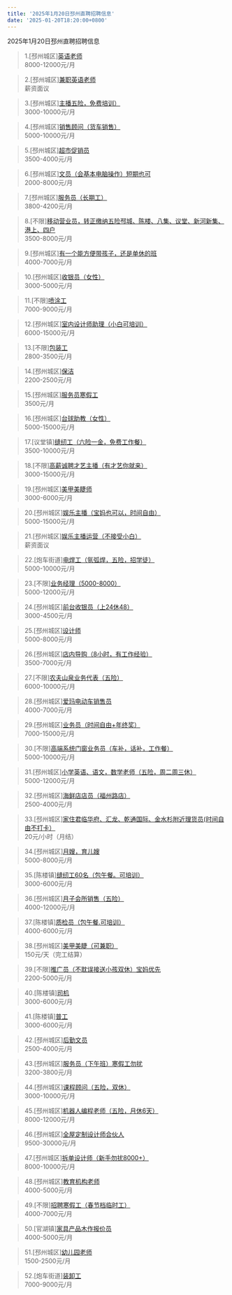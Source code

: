 ```yaml
---
title: '2025年1月20日邳州直聘招聘信息'
date: '2025-01-20T18:20:00+0800'
---
```

2025年1月20日邳州直聘招聘信息
<!--more-->
>1.[邳州城区][英语老师](https://www.pizhouzhipin.com/job/38951)<br>
>8000-12000元/月

>2.[邳州城区][兼职英语老师](https://www.pizhouzhipin.com/job/39001)<br>
>薪资面议

>3.[邳州城区][主播五险，免费培训）](https://www.pizhouzhipin.com/job/32295)<br>
>3000-10000元/月

>4.[邳州城区][销售顾问（货车销售）](https://www.pizhouzhipin.com/job/26464)<br>
>5000-10000元/月

>5.[邳州城区][超市促销员](https://www.pizhouzhipin.com/job/33049)<br>
>3500-4000元/月

>6.[邳州城区][文员（会基本电脑操作）短期也可](https://www.pizhouzhipin.com/job/24627)<br>
>2000-8000元/月

>7.[邳州城区][服务员（长期工）](https://www.pizhouzhipin.com/job/37198)<br>
>3800-4200元/月

>8.[不限][移动营业员，转正缴纳五险邳城、陈楼、八集、议堂、新河新集、港上、四户](https://www.pizhouzhipin.com/job/32896)<br>
>3500-8000元/月

>9.[邳州城区][有一个能方便带孩子，还是单休的班](https://www.pizhouzhipin.com/job/26059)<br>
>4000-7000元/月

>10.[邳州城区][收银员（女性）](https://www.pizhouzhipin.com/job/38710)<br>
>3000-5000元/月

>11.[不限][喷涂工](https://www.pizhouzhipin.com/job/15711)<br>
>7000-9000元/月

>12.[邳州城区][室内设计师助理（小白可培训）](https://www.pizhouzhipin.com/job/35224)<br>
>6000-15000元/月

>13.[不限][包装工](https://www.pizhouzhipin.com/job/22371)<br>
>2800-3500元/月

>14.[邳州城区][保洁](https://www.pizhouzhipin.com/job/38319)<br>
>2200-2500元/月

>15.[邳州城区][服务员寒假工](https://www.pizhouzhipin.com/job/37015)<br>
>3500元/月

>16.[邳州城区][台球助教（女性）](https://www.pizhouzhipin.com/job/38709)<br>
>5000-15000元/月

>17.[议堂镇][缝纫工（六险一金，免费工作餐）](https://www.pizhouzhipin.com/job/34359)<br>
>3500-10000元/月

>18.[不限][高薪诚聘才艺主播（有才艺你就来）](https://www.pizhouzhipin.com/job/38885)<br>
>3000-15000元/月

>19.[邳州城区][美甲美睫师](https://www.pizhouzhipin.com/job/38976)<br>
>3000-6000元/月

>20.[邳州城区][娱乐主播（宝妈也可以，时间自由）](https://www.pizhouzhipin.com/job/36359)<br>
>5000-15000元/月

>21.[邳州城区][娱乐主播运营（不接受小白）](https://www.pizhouzhipin.com/job/39002)<br>
>薪资面议

>22.[炮车街道][电焊工（氩弧焊，五险，招学徒）](https://www.pizhouzhipin.com/job/38340)<br>
>5000-10000元/月

>23.[不限][业务经理（5000-8000）](https://www.pizhouzhipin.com/job/36364)<br>
>5000-12000元/月

>24.[邳州城区][前台收银员（上24休48）](https://www.pizhouzhipin.com/job/38778)<br>
>3000-4500元/月

>25.[邳州城区][设计师](https://www.pizhouzhipin.com/job/38525)<br>
>5000-8000元/月

>26.[邳州城区][店内导购（8小时，有工作经验）](https://www.pizhouzhipin.com/job/19771)<br>
>3500-7000元/月

>27.[不限][农夫山泉业务代表（五险）](https://www.pizhouzhipin.com/job/38965)<br>
>6000-10000元/月

>28.[邳州城区][爱玛电动车销售员](https://www.pizhouzhipin.com/job/8023)<br>
>4000-7000元/月

>29.[邳州城区][业务员（时间自由+年终奖）](https://www.pizhouzhipin.com/job/38950)<br>
>7000-15000元/月

>30.[不限][高端系统门窗业务员（车补，话补，工作餐）](https://www.pizhouzhipin.com/job/31406)<br>
>5000-10000元/月

>31.[邳州城区][小学英语、语文，数学老师（五险，周二周三休）](https://www.pizhouzhipin.com/job/26774)<br>
>5000-12000元/月

>32.[邳州城区][海鲜店店员（福州路店）](https://www.pizhouzhipin.com/job/38925)<br>
>2500-4000元/月

>33.[邳州城区][家住君临华府、汇龙、乾通国际、金水杉附近理货员(时间自由不打卡）](https://www.pizhouzhipin.com/job/16923)<br>
>20元/小时（月结）

>34.[邳州城区][月嫂，育儿嫂](https://www.pizhouzhipin.com/job/38339)<br>
>5000-8000元/月

>35.[陈楼镇][缝纫工60名（包午餐。可培训）](https://www.pizhouzhipin.com/job/38622)<br>
>3000-6000元/月

>36.[邳州城区][月子会所销售（五险）](https://www.pizhouzhipin.com/job/38929)<br>
>4000-12000元/月

>37.[陈楼镇][质检员（包午餐.可培训）](https://www.pizhouzhipin.com/job/38756)<br>
>4000-6000元/月

>38.[邳州城区][美甲美睫（可兼职）](https://www.pizhouzhipin.com/job/38977)<br>
>150元/天（完工结算）

>39.[不限][推广员（不耽误接送小孩双休）宝妈优先](https://www.pizhouzhipin.com/job/38743)<br>
>2200-5000元/月

>40.[陈楼镇][司机](https://www.pizhouzhipin.com/job/39006)<br>
>3000-6000元/月

>41.[陈楼镇][普工](https://www.pizhouzhipin.com/job/39005)<br>
>3000-6000元/月

>42.[邳州城区][后勤文员](https://www.pizhouzhipin.com/job/34332)<br>
>2500-4000元/月

>43.[邳州城区][服务员（下午班）寒假工勿扰](https://www.pizhouzhipin.com/job/36589)<br>
>3200-3800元/月

>44.[邳州城区][课程顾问（五险，双休）](https://www.pizhouzhipin.com/job/20981)<br>
>3000-10000元/月

>45.[邳州城区][机器人编程老师（五险，月休6天）](https://www.pizhouzhipin.com/job/20979)<br>
>8000-12000元/月

>46.[邳州城区][全屋定制设计师合伙人](https://www.pizhouzhipin.com/job/38948)<br>
>9500-30000元/月

>47.[邳州城区][拆单设计师（新手勿扰8000+）](https://www.pizhouzhipin.com/job/25275)<br>
>8000-10000元/月

>48.[邳州城区][教育机构老师](https://www.pizhouzhipin.com/job/38995)<br>
>4000-5000元/月

>49.[不限][招聘寒假工（春节档临时工）](https://www.pizhouzhipin.com/job/38797)<br>
>4000-7000元/月

>50.[官湖镇][家具产品木作报价员](https://www.pizhouzhipin.com/job/38986)<br>
>4000-5000元/月

>51.[邳州城区][幼儿园老师](https://www.pizhouzhipin.com/job/33475)<br>
>1500-2500元/月

>52.[炮车街道][装卸工](https://www.pizhouzhipin.com/job/38996)<br>
>7000-9000元/月

